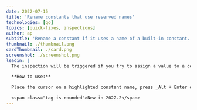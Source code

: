 ```yaml
---
date: 2022-07-15
title: 'Rename constants that use reserved names'
technologies: [go]
topics: [quick-fixes, inspections]
author: ap
subtitle: 'Rename a constant if it uses a name of a built-in constant.'
thumbnail: ./thumbnail.png
cardThumbnail: ./card.png
screenshot: ./screenshot.png
leadin: |
  The inspection will be triggered if you try to assign a value to a constant with one of the following names: `iota`, `true`, or `false`. GoLand will suggest you to rename such usages.
  
  **How to use:**

  Place the cursor on a highlighted constant name, press _Alt + Enter on Windows/Linux_ or _⌥ + ⏎ on macOS_, and select **Rename constant**. Type a new name and press _Enter_. 

  <span class="tag is-rounded">New in 2022.2</span>
---
```

